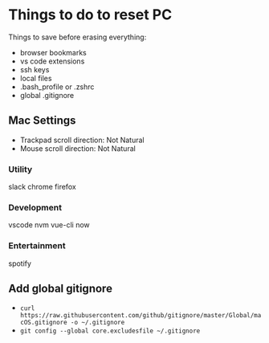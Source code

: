 # Things to do to reset PC

Things to save before erasing everything:

- browser bookmarks
- vs code extensions
- ssh keys
- local files
- .bash_profile or .zshrc
- global .gitignore

## Mac Settings

- Trackpad scroll direction: Not Natural
- Mouse scroll direction: Not Natural

### Utility

slack
chrome
firefox

### Development

vscode
nvm
vue-cli
now

### Entertainment

spotify

## Add global gitignore

- `curl https://raw.githubusercontent.com/github/gitignore/master/Global/macOS.gitignore -o ~/.gitignore`
- `git config --global core.excludesfile ~/.gitignore`
